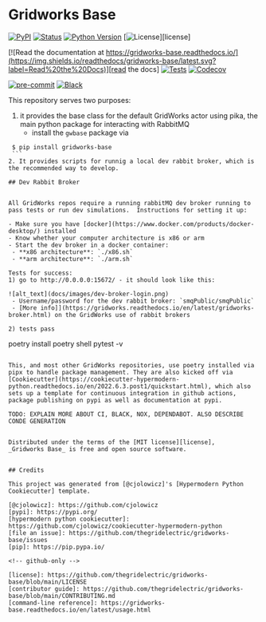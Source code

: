 # Gridworks Base

[![PyPI](https://img.shields.io/pypi/v/gridworks-base.svg)][pypi_]
[![Status](https://img.shields.io/pypi/status/gridworks-base.svg)][status]
[![Python Version](https://img.shields.io/pypi/pyversions/gridworks-base)][python version]
[![License](https://img.shields.io/pypi/l/gridworks-base)][license]

[![Read the documentation at https://gridworks-base.readthedocs.io/](https://img.shields.io/readthedocs/gridworks-base/latest.svg?label=Read%20the%20Docs)][read the docs]
[![Tests](https://github.com/thegridelectric/gridworks-base/workflows/Tests/badge.svg)][tests]
[![Codecov](https://codecov.io/gh/thegridelectric/gridworks-base/branch/main/graph/badge.svg)][codecov]

[![pre-commit](https://img.shields.io/badge/pre--commit-enabled-brightgreen?logo=pre-commit&logoColor=white)][pre-commit]
[![Black](https://img.shields.io/badge/code%20style-black-000000.svg)][black]

[pypi_]: https://pypi.org/project/gridworks-base/
[status]: https://pypi.org/project/gridworks-base/
[python version]: https://pypi.org/project/gridworks-base
[read the docs]: https://gridworks-base.readthedocs.io/
[tests]: https://github.com/thegridelectric/gridworks-base/actions?workflow=Tests
[codecov]: https://app.codecov.io/gh/thegridelectric/gridworks-base
[pre-commit]: https://github.com/pre-commit/pre-commit
[black]: https://github.com/psf/black

This repository serves two purposes:
  1. it provides the base class for the default GridWorks actor using pika, the main python package for interacting with RabbitMQ
        - install the `gwbase` package via 
   ```console
    $ pip install gridworks-base
    ```
  2. It provides scripts for runnig a local dev rabbit broker, which is the recommended way to develop.
   
## Dev Rabbit Broker


All GridWorks repos require a running rabbitMQ dev broker running to pass tests or run dev simulations.  Instructions for setting it up:

  - Make sure you have [docker](https://www.docker.com/products/docker-desktop/) installed
  - Know whether your computer architecture is x86 or arm
  - Start the dev broker in a docker container:
    - **x86 architecture**: `./x86.sh`
    - **arm architecture**: `./arm.sh`

Tests for success:
  1) go to http://0.0.0.0:15672/ - it should look like this:

![alt_text](docs/images/dev-broker-login.png)
    - Username/password for the dev rabbit broker: `smqPublic/smqPublic`
    - [More info]](https://gridworks.readthedocs.io/en/latest/gridworks-broker.html) on the GridWorks use of rabbit brokers

  2) tests pass
  ```
  poetry install
  poetry shell
  pytest -v
  ```

This, and most other GridWorks repositories, use poetry installed via pipx to handle package management. They are also kicked off via  [Cookiecutter](https://cookiecutter-hypermodern-python.readthedocs.io/en/2022.6.3.post1/quickstart.html), which also sets up a template for continuous integration in github actions, package publishing on pypi as well as documentation at pypi.  

TODO: EXPLAIN MORE ABOUT CI, BLACK, NOX, DEPENDABOT. ALSO DESCRIBE CONDE GENERATION


Distributed under the terms of the [MIT license][license],
_Gridworks Base_ is free and open source software.


## Credits

This project was generated from [@cjolowicz]'s [Hypermodern Python Cookiecutter] template.

[@cjolowicz]: https://github.com/cjolowicz
[pypi]: https://pypi.org/
[hypermodern python cookiecutter]: https://github.com/cjolowicz/cookiecutter-hypermodern-python
[file an issue]: https://github.com/thegridelectric/gridworks-base/issues
[pip]: https://pip.pypa.io/

<!-- github-only -->

[license]: https://github.com/thegridelectric/gridworks-base/blob/main/LICENSE
[contributor guide]: https://github.com/thegridelectric/gridworks-base/blob/main/CONTRIBUTING.md
[command-line reference]: https://gridworks-base.readthedocs.io/en/latest/usage.html

